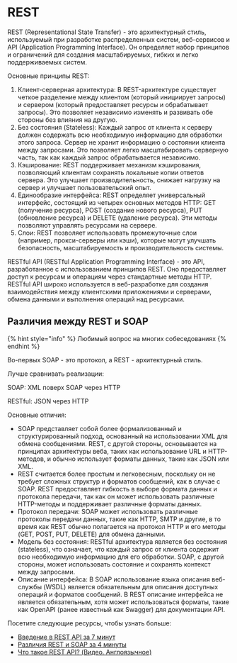 # REST

REST (Representational State Transfer) - это архитектурный стиль, используемый при разработке распределенных систем, веб-сервисов и API (Application Programming Interface). Он определяет набор принципов и ограничений для создания масштабируемых, гибких и легко поддерживаемых систем.

Основные принципы REST:

1. Клиент-серверная архитектура: В REST-архитектуре существует четкое разделение между клиентом (который инициирует запросы) и сервером (который предоставляет ресурсы и обрабатывает запросы). Это позволяет независимо изменять и развивать обе стороны без влияния на другую.
2. Без состояния (Stateless): Каждый запрос от клиента к серверу должен содержать всю необходимую информацию для обработки этого запроса. Сервер не хранит информацию о состоянии клиента между запросами. Это позволяет легко масштабировать серверную часть, так как каждый запрос обрабатывается независимо.
3. Кэширование: REST поддерживает механизм кэширования, позволяющий клиентам сохранять локальные копии ответов сервера. Это улучшает производительность, снижает нагрузку на сервер и улучшает пользовательский опыт.
4. Единообразие интерфейса: REST определяет универсальный интерфейс, состоящий из четырех основных методов HTTP: GET (получение ресурса), POST (создание нового ресурса), PUT (обновление ресурса) и DELETE (удаление ресурса). Эти методы позволяют управлять ресурсами на сервере.
5. Слои: REST позволяет использовать промежуточные слои (например, прокси-серверы или кэши), которые могут улучшать безопасность, масштабируемость и производительность системы.

RESTful API (RESTful Application Programming Interface) - это API, разработанное с использованием принципов REST. Оно предоставляет доступ к ресурсам и операциям через стандартные методы HTTP. RESTful API широко используется в веб-разработке для создания взаимодействия между клиентскими приложениями и серверами, обмена данными и выполнения операций над ресурсами.

## Различия между REST и SOAP

{% hint style="info" %}
Любимый вопрос на многих собеседованиях
{% endhint %}

Во-первых SOAP  - это протокол, а REST - архитектурный стиль.&#x20;

Лучше сравнивать реализации:

SOAP: XML поверх SOAP через HTTP

RESTful: JSON через HTTP

Основные отличия:

* SOAP представляет собой более формализованный и структурированный подход, основанный на использовании XML для обмена сообщениями. REST, с другой стороны, основывается на принципах архитектуры веба, таких как использование URL и HTTP-методов, и обычно использует форматы данных, такие как JSON или XML.
* REST считается более простым и легковесным, поскольку он не требует сложных структур и форматов сообщений, как в случае с SOAP. REST предоставляет гибкость в выборе формата данных и протокола передачи, так как он может использовать различные HTTP-методы и поддерживает различные форматы данных.
* Протокол передачи: SOAP может использовать различные протоколы передачи данных, такие как HTTP, SMTP и другие, в то время как REST обычно полагается на протокол HTTP и его методы (GET, POST, PUT, DELETE) для обмена данными.
* Модель без состояния: RESTful архитектура является без состояния (stateless), что означает, что каждый запрос от клиента содержит всю необходимую информацию для его обработки. SOAP, с другой стороны, может использовать состояние и сохранять контекст между запросами.
* Описание интерфейса: В SOAP использование языка описания веб-службы (WSDL) является обязательным для описания доступных операций и форматов сообщений. В REST описание интерфейса не является обязательным, хотя может использоваться форматы, такие как OpenAPI (ранее известный как Swagger) для документации API.





Посетите следующие ресурсы, чтобы узнать больше:

* [Введение в REST API за 7 минут](https://www.youtube.com/watch?v=cDdSzwU2Bic\&ab\_channel=ListenIT)
* [Различия REST и SOAP за 4 минуты](https://www.youtube.com/watch?v=ij79SPK89bw\&ab\_channel=ListenIT)
* [Что такое REST API? (Видео. Англоязычное)](https://www.youtube.com/watch?v=lsMQRaeKNDk\&ab\_channel=IBMTechnology)
